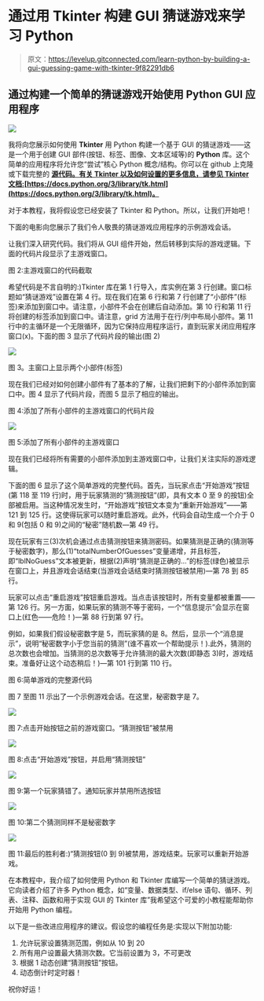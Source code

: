 # 通过用 Tkinter 构建 GUI 猜谜游戏来学习 Python

> 原文：<https://levelup.gitconnected.com/learn-python-by-building-a-gui-guessing-game-with-tkinter-9f82291db6>

## 通过构建一个简单的猜谜游戏开始使用 Python GUI 应用程序

![](img/d9963e583fc20bce4e5e1a06b7436b27.png)

我将向您展示如何使用 **Tkinter** 用 Python 构建一个基于 GUI 的猜谜游戏——这是一个用于创建 GUI 部件(按钮、标签、图像、文本区域等)的 **Python** 库。这个简单的应用程序将允许您“尝试”核心 Python 概念/结构。你可以在 github 上克隆或下载完整的 [**源代码。有关 Tkinter 以及如何设置的更多信息，请参见 Tkinter 文档:**](https://github.com/effiongcharles/gui_guessing_game_in_python)**[https://docs.python.org/3/library/tk.html](https://docs.python.org/3/library/tk.html)。**

对于本教程，我将假设您已经安装了 Tkinter 和 Python。所以，让我们开始吧！

下面的电影向您展示了我们令人敬畏的猜谜游戏应用程序的示例游戏会话。

让我们深入研究代码。我们将从 GUI 组件开始，然后转移到实际的游戏逻辑。下面的代码片段显示了主游戏窗口。

图 2:主游戏窗口的代码截取

希望代码是不言自明的:)Tkinter 库在第 1 行导入，库实例在第 3 行创建。窗口标题如“猜谜游戏”设置在第 4 行。现在我们在第 6 行和第 7 行创建了“小部件”(标签)来添加到窗口中。请注意，小部件不会在创建后自动添加。第 10 行和第 11 行将创建的标签添加到窗口中。请注意，grid 方法用于在行/列中布局小部件。第 11 行中的主循环是一个无限循环，因为它保持应用程序运行，直到玩家关闭应用程序窗口(x)。下面的图 3 显示了代码片段的输出(图 2)

![](img/23db18de6983c43eeab33a570b8edd3c.png)

图 3。主窗口上显示两个小部件(标签)

现在我们已经对如何创建小部件有了基本的了解，让我们把剩下的小部件添加到窗口中。图 4 显示了代码片段，而图 5 显示了相应的输出。

图 4:添加了所有小部件的主游戏窗口的代码片段

![](img/7bedf61eac32ffe8b845de252a508875.png)

图 5:添加了所有小部件的主游戏窗口

现在我们已经将所有需要的小部件添加到主游戏窗口中，让我们关注实际的游戏逻辑。

下面的图 6 显示了这个简单游戏的完整代码。首先，当玩家点击“开始游戏”按钮(第 118 至 119 行)时，用于玩家猜测的“猜测按钮”(即，具有文本 0 至 9 的按钮)全部被启用。当这种情况发生时，“开始游戏”按钮文本变为“重新开始游戏”——第 121 到 125 行。这使得玩家可以随时重启游戏。此外，代码会自动生成一个介于 0 和 9(包括 0 和 9)之间的“秘密”随机数—第 49 行。

现在玩家有三(3)次机会通过点击猜测按钮来猜测密码。如果猜测是正确的(猜测等于秘密数字)，那么(1)“totalNumberOfGuesses”变量递增，并且标签，即“lblNoGuess”文本被更新，根据(2)声明“猜测是正确的…”的标签(绿色)被显示在窗口上，并且游戏会话结束(当游戏会话结束时猜测按钮被禁用)—第 78 到 85 行。

玩家可以点击“重启游戏”按钮重启游戏。当点击该按钮时，所有变量都被重置——第 126 行。另一方面，如果玩家的猜测不等于密码，一个“信息提示”会显示在窗口上(红色——危险！)—第 88 行到第 97 行。

例如，如果我们假设秘密数字是 5，而玩家猜的是 8。然后，显示一个“消息提示”，说明“秘密数字小于您当前的猜测”(谁不喜欢一个帮助提示！).此外，猜测的总次数也会增加。当猜测的总次数等于允许猜测的最大次数(即静态 3)时，游戏结束。准备好让这个动态稍后！)—第 101 行到第 110 行。

图 6:简单游戏的完整源代码

图 7 至图 11 示出了一个示例游戏会话。在这里，秘密数字是 7。

![](img/306433ac87b983e1f8b3f5f1095233b3.png)

图 7:点击开始按钮之前的游戏窗口。“猜测按钮”被禁用

![](img/46ec2eb6de87cef6032158fa2f02e7e5.png)

图 8:点击“开始游戏”按钮，并启用“猜测按钮”

![](img/530e1be5f61fb189cf935d645744c2b5.png)

图 9:第一个玩家猜错了。通知玩家并禁用所选按钮

![](img/f33a6cb0761ba900aa2b9170bbb0f39b.png)

图 10:第二个猜测同样不是秘密数字

![](img/a35d17dfd4c32fd4fe2747762f7cdc83.png)

图 11:最后的胜利者:)“猜测按钮(0 到 9)被禁用，游戏结束。玩家可以重新开始游戏。

在本教程中，我介绍了如何使用 Python 和 Tkinter 库编写一个简单的猜谜游戏。它向读者介绍了许多 Python 概念，如“变量、数据类型、if/else 语句、循环、列表、注释、函数和用于实现 GUI 的 Tkinter 库”我希望这个可爱的小教程能帮助你开始用 Python 编程。

以下是一些改进应用程序的建议。假设您的编程任务是:实现以下附加功能:

1.  允许玩家设置猜测范围，例如从 10 到 20
2.  所有用户设置最大猜测次数。它当前设置为 3，不可更改
3.  根据 1 动态创建“猜测按钮”按钮。
4.  动态倒计时定时器！

祝你好运！